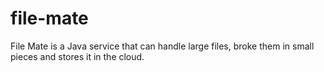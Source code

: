 # file-mate
File Mate is a Java service that can handle large files, broke them in small pieces and stores it in the cloud.
